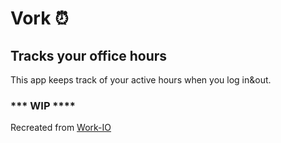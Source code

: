 # Vork ⏰
## Tracks your office hours


This app keeps track of your active hours when you log in&out.

### *** WIP ****  


Recreated from [Work-IO](https://github.com/PatentLobster/work-io)
